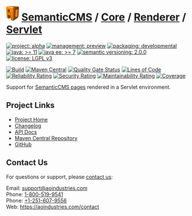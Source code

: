 # [<img src="ao-logo.png" alt="AO Logo" width="35" height="40">](https://github.com/ao-apps) [SemanticCMS](https://github.com/ao-apps/semanticcms) / [Core](https://github.com/ao-apps/semanticcms-core) / [Renderer](https://github.com/ao-apps/semanticcms-core-renderer) / [Servlet](https://github.com/ao-apps/semanticcms-core-renderer-servlet)

[![project: alpha](https://semanticcms.com/ao-badges/project-alpha.svg)](https://aoindustries.com/life-cycle#project-alpha)
[![management: preview](https://semanticcms.com/ao-badges/management-preview.svg)](https://aoindustries.com/life-cycle#management-preview)
[![packaging: developmental](https://semanticcms.com/ao-badges/packaging-developmental.svg)](https://aoindustries.com/life-cycle#packaging-developmental)  
[![java: &gt;= 11](https://semanticcms.com/ao-badges/java-11.svg)](https://docs.oracle.com/en/java/javase/11/)
[![java ee: &gt;= 7](https://semanticcms.com/ao-badges/javaee-7.svg)](https://docs.oracle.com/javaee/7/)
[![semantic versioning: 2.0.0](https://semanticcms.com/ao-badges/semver-2.0.0.svg)](http://semver.org/spec/v2.0.0.html)
[![license: LGPL v3](https://semanticcms.com/ao-badges/license-lgpl-3.0.svg)](https://www.gnu.org/licenses/lgpl-3.0)

[![Build](https://github.com/ao-apps/semanticcms-core-renderer-servlet/workflows/Build/badge.svg?branch=master)](https://github.com/ao-apps/semanticcms-core-renderer-servlet/actions?query=workflow%3ABuild)
[![Maven Central](https://maven-badges.herokuapp.com/maven-central/com.semanticcms/semanticcms-core-renderer-servlet/badge.svg)](https://maven-badges.herokuapp.com/maven-central/com.semanticcms/semanticcms-core-renderer-servlet)
[![Quality Gate Status](https://sonarcloud.io/api/project_badges/measure?branch=master&project=com.semanticcms%3Asemanticcms-core-renderer-servlet&metric=alert_status)](https://sonarcloud.io/dashboard?branch=master&id=com.semanticcms%3Asemanticcms-core-renderer-servlet)
[![Lines of Code](https://sonarcloud.io/api/project_badges/measure?branch=master&project=com.semanticcms%3Asemanticcms-core-renderer-servlet&metric=ncloc)](https://sonarcloud.io/component_measures?branch=master&id=com.semanticcms%3Asemanticcms-core-renderer-servlet&metric=ncloc)  
[![Reliability Rating](https://sonarcloud.io/api/project_badges/measure?branch=master&project=com.semanticcms%3Asemanticcms-core-renderer-servlet&metric=reliability_rating)](https://sonarcloud.io/component_measures?branch=master&id=com.semanticcms%3Asemanticcms-core-renderer-servlet&metric=Reliability)
[![Security Rating](https://sonarcloud.io/api/project_badges/measure?branch=master&project=com.semanticcms%3Asemanticcms-core-renderer-servlet&metric=security_rating)](https://sonarcloud.io/component_measures?branch=master&id=com.semanticcms%3Asemanticcms-core-renderer-servlet&metric=Security)
[![Maintainability Rating](https://sonarcloud.io/api/project_badges/measure?branch=master&project=com.semanticcms%3Asemanticcms-core-renderer-servlet&metric=sqale_rating)](https://sonarcloud.io/component_measures?branch=master&id=com.semanticcms%3Asemanticcms-core-renderer-servlet&metric=Maintainability)
[![Coverage](https://sonarcloud.io/api/project_badges/measure?branch=master&project=com.semanticcms%3Asemanticcms-core-renderer-servlet&metric=coverage)](https://sonarcloud.io/component_measures?branch=master&id=com.semanticcms%3Asemanticcms-core-renderer-servlet&metric=Coverage)

Support for [SemanticCMS pages](https://github.com/ao-apps/semanticcms-core-pages) rendered in a Servlet environment.

## Project Links
* [Project Home](https://semanticcms.com/core/renderer/servlet/)
* [Changelog](https://semanticcms.com/core/renderer/servlet/changelog)
* [API Docs](https://semanticcms.com/core/renderer/servlet/apidocs/)
* [Maven Central Repository](https://central.sonatype.com/search?namespace=com.semanticcms&q=a%3Asemanticcms-core-renderer-servlet)
* [GitHub](https://github.com/ao-apps/semanticcms-core-renderer-servlet)

## Contact Us
For questions or support, please [contact us](https://aoindustries.com/contact):

Email: [support@aoindustries.com](mailto:support@aoindustries.com)  
Phone: [1-800-519-9541](tel:1-800-519-9541)  
Phone: [+1-251-607-9556](tel:+1-251-607-9556)  
Web: https://aoindustries.com/contact
